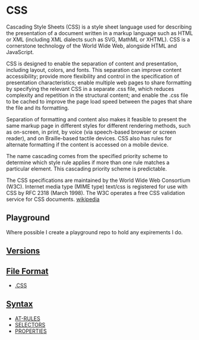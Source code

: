 # CSS

Cascading Style Sheets (CSS) is a style sheet language used for describing the presentation of a document written in a markup language such as HTML or XML (including XML dialects such as SVG, MathML or XHTML). CSS is a cornerstone technology of the World Wide Web, alongside HTML and JavaScript.

CSS is designed to enable the separation of content and presentation, including layout, colors, and fonts. This separation can improve content accessibility; provide more flexibility and control in the specification of presentation characteristics; enable multiple web pages to share formatting by specifying the relevant CSS in a separate .css file, which reduces complexity and repetition in the structural content; and enable the .css file to be cached to improve the page load speed between the pages that share the file and its formatting.

Separation of formatting and content also makes it feasible to present the same markup page in different styles for different rendering methods, such as on-screen, in print, by voice (via speech-based browser or screen reader), and on Braille-based tactile devices. CSS also has rules for alternate formatting if the content is accessed on a mobile device.

The name cascading comes from the specified priority scheme to determine which style rule applies if more than one rule matches a particular element. This cascading priority scheme is predictable.

The CSS specifications are maintained by the World Wide Web Consortium (W3C). Internet media type (MIME type) text/css is registered for use with CSS by RFC 2318 (March 1998). The W3C operates a free CSS validation service for CSS documents. [wikipedia](https://en.wikipedia.org/wiki/CSS)

## Playground

Where possible I create a playground repo to hold any expirements I do.

<!-- ## How to get started -->

## [Versions](../../../../../KEYWORDS/Versions.md)

<!-- - [CSS1]() -->
<!-- - [CSS2]() -->
<!-- - [CSS3]() -->

<!-- ## Preprocessors -->
<!-- - [SASS]()  -->

<!-- # SASS -->

<!-- - [Sass Lang](https://sass-lang.com/) -->

<!-- - [LESS]() -->

<!-- # LESS -->

<!-- - [Less CSS](https://lesscss.org/) -->

<!-- ## Frameworks -->

<!-- - [TAILWIND]()  -->

<!-- # TAILWIND -->

<!-- - [Tailwind CSS](https://tailwindcss.com/) -->

<!-- - [BULMA]() -->

<!-- # BULMA -->

<!-- - [Bulma CSS Framework](https://bulma.io/) -->

## [File Format](../../../../../KEYWORDS/File-Format.md)

- [.CSS](../../../../../LEVEL-6/SCIENCE/COMPUTER-SCIENCE/PROGRAMMING/PROGRAMMING-LANGUAGES/CSS/CSS.md)

## [Syntax](../../../../../KEYWORDS/Syntax.md)

<!-- 

STRUCTURE..

selector {
    property: value;
} 

-->

- [AT-RULES](../../../../../LEVEL-6/SCIENCE/COMPUTER-SCIENCE/PROGRAMMING/PROGRAMMING-LANGUAGES/CSS/AT-RULES.md)
- [SELECTORS](../../../../../LEVEL-6/SCIENCE/COMPUTER-SCIENCE/PROGRAMMING/PROGRAMMING-LANGUAGES/CSS/SELECTORS.md)
- [PROPERTIES](../../../../../LEVEL-6/SCIENCE/COMPUTER-SCIENCE/PROGRAMMING/PROGRAMMING-LANGUAGES/CSS/PROPERTIES.md)

<!-- ## Resources -->
<!-- https://www.w3schools.com/css/ -->
<!-- https://www.codecademy.com/learn/learn-css -->
<!-- https://developer.mozilla.org/en-US/docs/Web/CSS -->
<!-- https://code.visualstudio.com/docs/languages/css -->